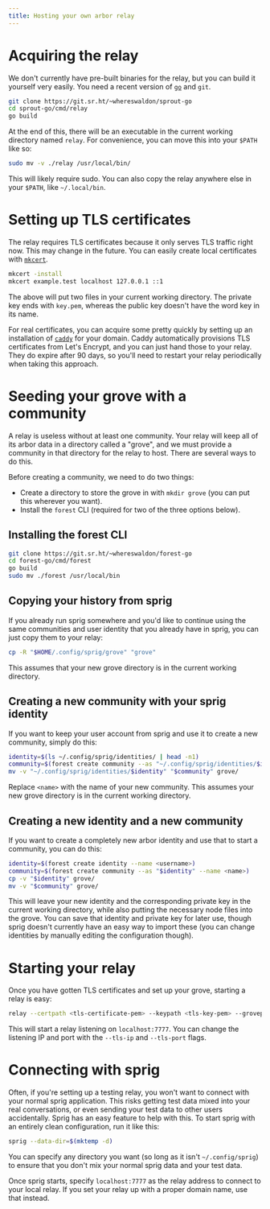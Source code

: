 ```yaml
---
title: Hosting your own arbor relay
---
```


# Acquiring the relay

We don't currently have pre-built binaries for the relay, but you can build it yourself very easily. You need a recent version of [`go`](https://golang.org/dl) and `git`.

```sh
git clone https://git.sr.ht/~whereswaldon/sprout-go
cd sprout-go/cmd/relay
go build
```

At the end of this, there will be an executable in the current working directory named `relay`. For convenience, you can move this into your `$PATH` like so:

```sh
sudo mv -v ./relay /usr/local/bin/
```

This will likely require sudo. You can also copy the relay anywhere else in your `$PATH`, like `~/.local/bin`.

# Setting up TLS certificates

The relay requires TLS certificates because it only serves TLS traffic right now. This may change in the future. You can easily create local certificates with [`mkcert`](https://github.com/FiloSottile/mkcert).

```sh
mkcert -install
mkcert example.test localhost 127.0.0.1 ::1
```

The above will put two files in your current working directory. The private key ends with `key.pem`, whereas the public key doesn't have the word key in its name.

For real certificates, you can acquire some pretty quickly by setting up an installation of [`caddy`](https://caddyserver.com/) for your domain. Caddy automatically provisions TLS certificates from Let's Encrypt, and you can just hand those to your relay. They do expire after 90 days, so you'll need to restart your relay periodically when taking this approach.

# Seeding your grove with a community

A relay is useless without at least one community. Your relay will keep all of its arbor data in a directory called a "grove", and we must provide a community in that directory for the relay to host. There are several ways to do this.

Before creating a community, we need to do two things:

- Create a directory to store the grove in with `mkdir grove` (you can put this wherever you want).
- Install the `forest` CLI (required for two of the three options below).

## Installing the forest CLI

```sh
git clone https://git.sr.ht/~whereswaldon/forest-go
cd forest-go/cmd/forest
go build
sudo mv ./forest /usr/local/bin
```

## Copying your history from sprig

If you already run sprig somewhere and you'd like to continue using the same communities and user identity that you already have in sprig, you can just copy them to your relay:

```sh
cp -R "$HOME/.config/sprig/grove" "grove"
```

This assumes that your new grove directory is in the current working directory.

## Creating a new community with your sprig identity

If you want to keep your user account from sprig and use it to create a new community, simply do this:

```sh
identity=$(ls ~/.config/sprig/identities/ | head -n1)
community=$(forest create community --as "~/.config/sprig/identities/$identity" --key "~/.config/sprig/keys/$identity" --name <name>)
mv -v "~/.config/sprig/identities/$identity" "$community" grove/
```

Replace `<name>` with the name of your new community. This assumes your new grove directory is in the current working directory.

## Creating a new identity and a new community

If you want to create a completely new arbor identity and use that to start a community, you can do this:

```sh
identity=$(forest create identity --name <username>)
community=$(forest create community --as "$identity" --name <name>)
cp -v "$identity" grove/
mv -v "$community" grove/
```

This will leave your new identity and the corresponding private key in the current working directory, while also putting the necessary node files into the grove. You can save that identity and private key for later use, though sprig doesn't currently have an easy way to import these (you can change identities by manually editing the configuration though).

# Starting your relay

Once you have gotten TLS certificates and set up your grove, starting a relay is easy:

```sh
relay --certpath <tls-certificate-pem> --keypath <tls-key-pem> --grovepath <path-to-grove>
```

This will start a relay listening on `localhost:7777`. You can change the listening IP and port with the `--tls-ip` and `--tls-port` flags.

# Connecting with sprig

Often, if you're setting up a testing relay, you won't want to connect with your normal sprig application. This risks getting test data mixed into your real conversations, or even sending your test data to other users accidentally. Sprig has an easy feature to help with this. To start sprig with an entirely clean configuration, run it like this:

```sh
sprig --data-dir=$(mktemp -d)
```

You can specify any directory you want (so long as it isn't `~/.config/sprig`) to ensure that you don't mix your normal sprig data and your test data.

Once sprig starts, specify `localhost:7777` as the relay address to connect to your local relay. If you set your relay up with a proper domain name, use that instead.
